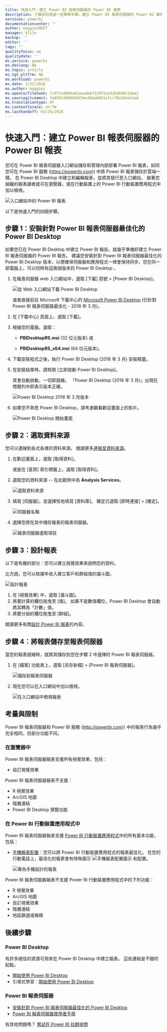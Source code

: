 ```yaml
---
title: 快速入門︰建立 Power BI 報表伺服器的 Power BI 報表
description: 了解如何透過一些簡單步驟，建立 Power BI 報表伺服器的 Power BI 報表。
services: powerbi
documentationcenter: ''
author: maggiesMSFT
manager: kfile
backup: ''
editor: ''
tags: ''
qualityfocus: no
qualitydate: ''
ms.service: powerbi
ms.devlang: NA
ms.topic: article
ms.tgt_pltfrm: NA
ms.workload: powerbi
ms.date: 3/22/2018
ms.author: maggies
ms.openlocfilehash: 7c0f7ad804a61aeade6f120f2a2d2bd048219ee2
ms.sourcegitcommit: fe859130099d923ee30da6091efcc70a264dcba6
ms.translationtype: HT
ms.contentlocale: zh-TW
ms.lasthandoff: 03/28/2018
---
```

# <a name="quickstart-create-a-power-bi-report-for-power-bi-report-server"></a>快速入門︰建立 Power BI 報表伺服器的 Power BI 報表
您可在 Power BI 報表伺服器入口網站儲存和管理內部部署 Power BI 報表，如同您可在 Power BI 服務 (https://powerbi.com)) 中將 Power BI 報表儲存於雲端一樣。 在 Power BI Desktop 中建立和編輯報表，並將其發行至入口網站。 接著您組織的報表讀者就可在瀏覽器，或在行動裝置上的 Power BI 行動裝置應用程式中加以檢視。

![入口網站中的 Power BI 報表](media/quickstart-create-powerbi-report/report-server-powerbi-report.png)

以下是快速入門的四個步驟。

## <a name="step-1-install-power-bi-desktop-optimized-for-power-bi-report-server"></a>步驟 1：安裝針對 Power BI 報表伺服器最佳化的 Power BI Desktop

如果您已在 Power BI Desktop 中建立 Power BI 報告，就幾乎準備好建立 Power BI 報表伺服器的 Power BI 報告。 建議您安裝針對 Power BI 報表伺服器最佳化的 Power BI Desktop 版本，以便確保伺服器和應用程式一律會保持同步。您在同一部電腦上，可以同時有這兩個版本的 Power BI Desktop 。

1. 在報表伺服器 web 入口網站中，選取 [下載] 箭號 > [Power BI Desktop]。

    ![從 Web 入口網站下載 Power BI Desktop](media/quickstart-create-powerbi-report/report-server-download-web-portal.png)

    或者直接前往 Microsoft 下載中心的 [Microsoft Power BI Desktop](https://www.microsoft.com/download/details.aspx?id=56723) (已針對 Power BI 報表伺服器最佳化 - 2018 年 3 月)。

2. 在 [下載中心] 頁面上，選取 [下載]。

3. 根據您的電腦，選取：

    - **PBIDesktopRS.msi** (32 位元版本) 或

    - **PBIDesktopRS_x64.msi** (64 位元版本)。

4. 下載安裝程式之後，執行 Power BI Desktop (2018 年 3 月) 安裝精靈。

2. 在安裝結束時，請核取 [立即啟動 Power BI Desktop]。
   
    其會自動啟動，一切即就緒。 「Power BI Desktop (2018 年 3 月)」出現在標題列中即表示版本正確。

    ![Power BI Desktop 2018 年 3 月版本](media/quickstart-create-powerbi-report/report-server-desktop-march-2018.png)

3. 如果您不熟悉 Power BI Desktop，請考慮觀看歡迎畫面上的影片。
   
    ![Power BI Desktop 開始畫面](media/quickstart-create-powerbi-report/report-server-powerbi-desktop-start.png)

## <a name="step-2-select-a-data-source"></a>步驟 2︰選取資料來源
您可以連線到各式各樣的資料來源。 閱讀更多[連接至資料來源](connect-data-sources.md)。

1. 在歡迎畫面上，選取 [取得資料]。
   
    或是在 [首頁] 索引標籤上，選取 [取得資料]。
2. 選取您的資料來源 -- 在此範例中為 **Analysis Services**。
   
    ![選取資料來源](media/quickstart-create-powerbi-report/report-server-get-data-ssas.png)
3. 填寫 [伺服器]，並選擇性地填寫 [資料庫]。 確定已選取 [即時連接] > [確定]。
   
    ![伺服器名稱](media/quickstart-create-powerbi-report/report-server-ssas-server-name.png)
4. 選擇您將在其中儲存報表的報表伺服器。
   
    ![報表伺服器選取項目](media/quickstart-create-powerbi-report/report-server-select-server.png)

## <a name="step-3-design-your-report"></a>步驟 3︰設計報表
以下是有趣的部分︰您可以建立視覺效果來說明您的資料。

比方說，您可以依據年收入建立客戶和群組值的漏斗圖。

![設計報表](media/quickstart-create-powerbi-report/report-server-create-funnel.png)

1. 在 [視覺效果] 中，選取 [漏斗圖]。
2. 將要計算的欄位拖曳至 [值]。 如果不是數值欄位，Power BI Desktop 會自動將其轉為「計數」值。
3. 將要分組的欄位拖曳至 [群組]。

閱讀更多有關[設計 Power BI 報表](../desktop-report-view.md)的內容。

## <a name="step-4-save-your-report-to-the-report-server"></a>步驟 4︰將報表儲存至報表伺服器
當您的報表就緒時，就將其儲存到您在步驟 2 中選擇的 Power BI 報表伺服器。

1. 在 [檔案] 功能表上，選取 [另存新檔] > [Power BI 報表伺服器]。
   
    ![儲存到報表伺服器](media/quickstart-create-powerbi-report/report-server-save-as-powerbi-report-server.png)
2. 現在您可以在入口網站中加以檢視。
   
    ![在入口網站中檢視報表](media/quickstart-create-powerbi-report/report-server-powerbi-report.png)

## <a name="considerations-and-limitations"></a>考量與限制
Power BI 報表伺服器和 Power BI 服務 (http://powerbi.com)) 中的報表行為幾乎完全相同，但部分功能不同。

### <a name="in-a-browser"></a>在瀏覽器中
Power BI 報表伺服器報表支援所有視覺效果，包括：

* 自訂視覺效果

Power BI 報表伺服器報表不支援：

* R 視覺效果
* ArcGIS 地圖
* 階層連結
* Power BI Desktop 預覽功能

### <a name="in-the-power-bi-mobile-apps"></a>在 Power BI 行動裝置應用程式中
Power BI 報表伺服器報表支援 [Power BI 行動裝置應用程式](../mobile-apps-for-mobile-devices.md)中的所有基本功能，包括：

* [手機報表配置](../desktop-create-phone-report.md)：您可以將 Power BI 行動裝置應用程式的報表最佳化。 在您的行動電話上，最佳化的報表會有特殊圖示 ![手機報表配置圖示](media/quickstart-create-powerbi-report/power-bi-rs-mobile-optimized-icon.png) 和配置。
  
    ![專為手機設計的報表](media/quickstart-create-powerbi-report/power-bi-rs-mobile-optimized-report.png)

Power BI 報表伺服器報表不支援 Power BI 行動裝置應用程式中的下列功能：

* R 視覺效果
* ArcGIS 地圖
* 自訂視覺效果
* 階層連結
* 地區篩選或條碼

## <a name="next-steps"></a>後續步驟
### <a name="power-bi-desktop"></a>Power BI Desktop
有許多絕佳的資源可用來在 Power BI Desktop 中建立報表。 這些連結是不錯的起點。

* [開始使用 Power BI Desktop](../desktop-getting-started.md)
* 引導式學習︰[開始使用 Power BI Desktop](../guided-learning/gettingdata.yml#step-2)


### <a name="power-bi-report-server"></a>Power BI 報表伺服器
* [安裝針對 Power BI 報表伺服器最佳化的 Power BI Desktop](install-powerbi-desktop.md)  
* [Power BI 報表伺服器使用者手冊](user-handbook-overview.md)  

有其他問題嗎？ [嘗試在 Power BI 社群提問](https://community.powerbi.com/)
